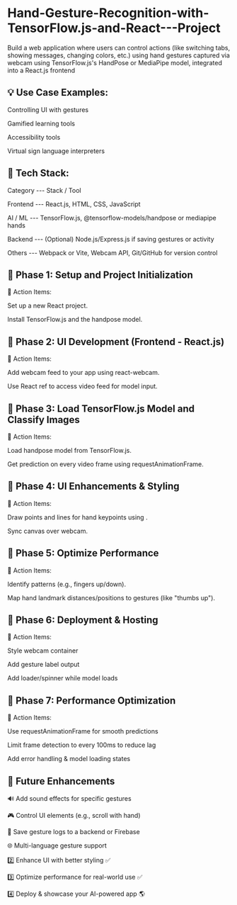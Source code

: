 # Hand-Gesture-Recognition-with-TensorFlow.js-and-React---Project
Build a web application where users can control actions (like switching tabs, showing messages, changing colors, etc.) using hand gestures captured via webcam using TensorFlow.js's HandPose or MediaPipe model, integrated into a React.js frontend


💡 Use Case Examples:
---------------------
Controlling UI with gestures

Gamified learning tools

Accessibility tools

Virtual sign language interpreters

🧰 Tech Stack:
-----------------------

Category --- Stack / Tool

Frontend --- React.js, HTML, CSS, JavaScript

AI / ML --- TensorFlow.js, @tensorflow-models/handpose or mediapipe hands

Backend --- (Optional) Node.js/Express.js if saving gestures or activity

Others --- Webpack or Vite, Webcam API, Git/GitHub for version control


📌 Phase 1: Setup and Project Initialization
---------------------------------------------
🔹 Action Items:

Set up a new React project.

Install TensorFlow.js and the handpose model.


📌 Phase 2: UI Development (Frontend - React.js)
------------------------------------------------
🔹 Action Items:

Add webcam feed to your app using react-webcam.

Use React ref to access video feed for model input.


📌 Phase 3: Load TensorFlow.js Model and Classify Images
---------------------------------------------------------
🔹 Action Items:

Load handpose model from TensorFlow.js.

Get prediction on every video frame using requestAnimationFrame.


📌 Phase 4: UI Enhancements & Styling
---------------------------------------
🔹 Action Items:

Draw points and lines for hand keypoints using <canvas>.

Sync canvas over webcam.


📌 Phase 5: Optimize Performance
---------------------------------
🔹 Action Items:

Identify patterns (e.g., fingers up/down).

Map hand landmark distances/positions to gestures (like "thumbs up").


📌 Phase 6: Deployment & Hosting
---------------------------------
🔹 Action Items:

Style webcam container

Add gesture label output

Add loader/spinner while model loads


📌 Phase 7: Performance Optimization
------------------------------------
🔹 Action Items:

Use requestAnimationFrame for smooth predictions

Limit frame detection to every 100ms to reduce lag

Add error handling & model loading states


📌 Future Enhancements
-----------------------
🔊 Add sound effects for specific gestures

🎮 Control UI elements (e.g., scroll with hand)

💾 Save gesture logs to a backend or Firebase

🌐 Multi-language gesture support

2️⃣ Enhance UI with better styling ✅

3️⃣ Optimize performance for real-world use ✅

4️⃣ Deploy & showcase your AI-powered app 🌎
